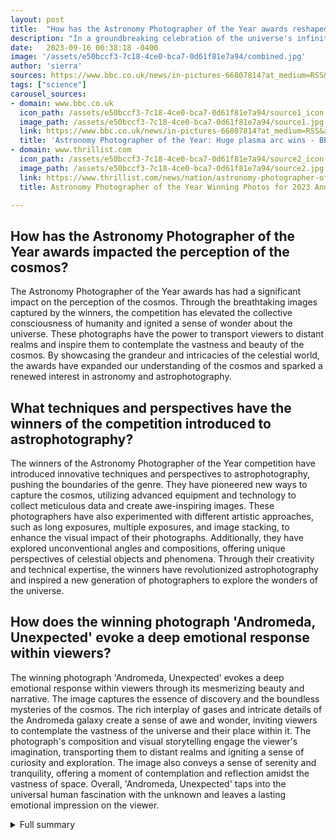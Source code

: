 ```yaml
---
layout: post
title:  "How has the Astronomy Photographer of the Year awards reshaped our perception of the cosmos?"
description: "In a groundbreaking celebration of the universe's infinite beauty, the Royal Observatory Greenwich recently announced the winners of the highly anticipated Astronomy Photographer of the Year awards. This prestigious event showcased the remarkable talents and innovative perspectives of passionate astrophotographers from around the globe."
date:   2023-09-16 00:38:18 -0400
image: '/assets/e50bccf3-7c18-4ce0-bca7-0d61f81e7a94/combined.jpg'
author: 'sierra'
sources: https://www.bbc.co.uk/news/in-pictures-66807814?at_medium=RSS&at_campaign=KARANGA https://www.thrillist.com/news/nation/astronomy-photographer-of-the-year-winning-images-2023
tags: ["science"]
carousel_sources:
- domain: www.bbc.co.uk
  icon_path: /assets/e50bccf3-7c18-4ce0-bca7-0d61f81e7a94/source1_icon.jpg
  image_path: /assets/e50bccf3-7c18-4ce0-bca7-0d61f81e7a94/source1.jpg
  link: https://www.bbc.co.uk/news/in-pictures-66807814?at_medium=RSS&at_campaign=KARANGA
  title: 'Astronomy Photographer of the Year: Huge plasma arc wins - BBC News'
- domain: www.thrillist.com
  icon_path: /assets/e50bccf3-7c18-4ce0-bca7-0d61f81e7a94/source2_icon.jpg
  image_path: /assets/e50bccf3-7c18-4ce0-bca7-0d61f81e7a94/source2.jpg
  link: https://www.thrillist.com/news/nation/astronomy-photographer-of-the-year-winning-images-2023
  title: Astronomy Photographer of the Year Winning Photos for 2023 Announced - Thrillist

---
```


## How has the Astronomy Photographer of the Year awards impacted the perception of the cosmos?
The Astronomy Photographer of the Year awards has had a significant impact on the perception of the cosmos. Through the breathtaking images captured by the winners, the competition has elevated the collective consciousness of humanity and ignited a sense of wonder about the universe. These photographs have the power to transport viewers to distant realms and inspire them to contemplate the vastness and beauty of the cosmos. By showcasing the grandeur and intricacies of the celestial world, the awards have expanded our understanding of the cosmos and sparked a renewed interest in astronomy and astrophotography.

## What techniques and perspectives have the winners of the competition introduced to astrophotography?
The winners of the Astronomy Photographer of the Year competition have introduced innovative techniques and perspectives to astrophotography, pushing the boundaries of the genre. They have pioneered new ways to capture the cosmos, utilizing advanced equipment and technology to collect meticulous data and create awe-inspiring images. These photographers have also experimented with different artistic approaches, such as long exposures, multiple exposures, and image stacking, to enhance the visual impact of their photographs. Additionally, they have explored unconventional angles and compositions, offering unique perspectives of celestial objects and phenomena. Through their creativity and technical expertise, the winners have revolutionized astrophotography and inspired a new generation of photographers to explore the wonders of the universe.

## How does the winning photograph 'Andromeda, Unexpected' evoke a deep emotional response within viewers?
The winning photograph 'Andromeda, Unexpected' evokes a deep emotional response within viewers through its mesmerizing beauty and narrative. The image captures the essence of discovery and the boundless mysteries of the cosmos. The rich interplay of gases and intricate details of the Andromeda galaxy create a sense of awe and wonder, inviting viewers to contemplate the vastness of the universe and their place within it. The photograph's composition and visual storytelling engage the viewer's imagination, transporting them to distant realms and igniting a sense of curiosity and exploration. The image also conveys a sense of serenity and tranquility, offering a moment of contemplation and reflection amidst the vastness of space. Overall, 'Andromeda, Unexpected' taps into the universal human fascination with the unknown and leaves a lasting emotional impression on the viewer.



<details>
  <summary>Full summary</summary>
<p>The overall prize was awarded to Marcel Drechsler, Xavier Strottner, and Yann Sainty, whose awe-inspiring photograph titled 'Andromeda, Unexpected' captured the collective imagination of the judges and viewers alike. Embracing the essence of discovery, this captivating image reveals a rich interplay of gases that evolves with every gaze. Spanning 70 hours of meticulously collected data, it unravels the enigmatic secrets of the Andromeda galaxy, uncovering a multitude of surprises at every turn. The complexity and depth of this photograph mirror the boundless mysteries of the cosmos itself. </p>
<p>Founded in 2009, the Astronomy Photographer of the Year awards have become a global platform for enthusiasts to showcase their photographic prowess and inspire others with their remarkable visions of the heavens. Each year, the competition unearths breathtaking images that redefine our perception of the cosmos and offer glimpses into the vast mysteries awaiting our exploration. </p>
<p>As we immerse ourselves in these extraordinary visual narratives, we are reminded of the sheer scale, complexity, and sheer splendor of the universe. From distant galaxies and nebulae to mesmerizing displays of celestial phenomena, the Astronomy Photographer of the Year awards elevate our collective consciousness and ignite a sense of wonder. </p>
<p>The winning photograph, 'Andromeda, Unexpected,' encapsulates the essence of the competition. It encapsulates the spirit of exploration and evokes a profound sense of awe at the grandeur of the cosmos. Its beauty lies not only in its visual intricacies but also in its ability to elicit a deep emotional response within the viewer. </p>
<p>The Royal Observatory Greenwich acknowledges with great pride the immense talent and creativity displayed by all the participants. The photography community continues to push the boundaries of traditional astrophotography, uncovering new techniques and perspectives that redefine the genre itself. </p>
<p>This year's winners have not only captured stunning images of the cosmos but have also left an indelible mark on the collective consciousness of humanity. Their photographs serve as portals to distant realms, awakening our imagination and reminding us of the infinite possibilities that lie beyond our planet. </p>
<p>In a world full of uncertainties, the Astronomy Photographer of the Year awards beckon us to dream, to explore, and to forge a deeper connection with the vast expanse of the universe. As we gaze upon the winning photograph, we are reminded of our place in the cosmos and the limitless wonders that await our discovery.</p>
</details>

